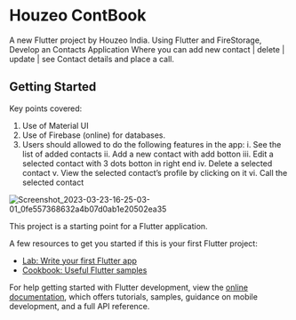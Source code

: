 # Houzeo ContBook

A new Flutter project by Houzeo India.
Using Flutter and FireStorage,
Develop an Contacts Application Where you can add new contact | delete | update | see Contact details and place a call.
## Getting Started

Key points covered:
1. Use of Material UI
2. Use of Firebase (online) for databases.
3. Users should allowed to do the following features in the app:
     i. See the list of added contacts
     ii. Add a new contact with add botton
     iii. Edit a selected contact with 3 dots botton in right end 
     iv. Delete a selected contact
     v. View the selected contact’s profile by clicking on it
     vi. Call the selected contact
     
![Screenshot_2023-03-23-16-25-03-01_0fe557368632a4b07d0ab1e20502ea35](https://user-images.githubusercontent.com/106138012/227182710-08e75dc9-3e46-44e9-b4a9-e87fef3ad227.jpg)


This project is a starting point for a Flutter application.

A few resources to get you started if this is your first Flutter project:

- [Lab: Write your first Flutter app](https://docs.flutter.dev/get-started/codelab)
- [Cookbook: Useful Flutter samples](https://docs.flutter.dev/cookbook)

For help getting started with Flutter development, view the
[online documentation](https://docs.flutter.dev/), which offers tutorials,
samples, guidance on mobile development, and a full API reference.
